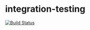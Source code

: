 # integration-testing
[![Build Status](https://travis-ci.org/ansonhwo/integration-testing.svg?branch=master)](https://travis-ci.org/ansonhwo/integration-testing)
